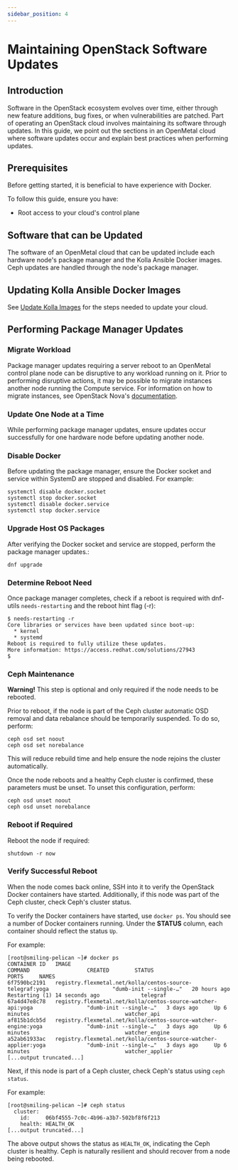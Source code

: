 ```yaml
---
sidebar_position: 4
---
```

# Maintaining OpenStack Software Updates

## Introduction

Software in the OpenStack ecosystem evolves over time, either through
new feature additions, bug fixes, or when vulnerabilities are patched.
Part of operating an OpenStack cloud involves maintaining its software
through updates. In this guide, we point out the sections in an
OpenMetal cloud where software updates occur and explain best practices
when performing updates.

## Prerequisites

Before getting started, it is beneficial to have experience with Docker.

To follow this guide, ensure you have:

- Root access to your cloud's control plane

## Software that can be Updated

The software of an OpenMetal cloud that can be updated include each
hardware node's package manager and the Kolla Ansible Docker images.
Ceph updates are handled through the node's package manager.

## Updating Kolla Ansible Docker Images

See [Update Kolla Images](../../operators-manual/day-2/update-kolla-images.md)
for the steps needed to update your cloud.

## Performing Package Manager Updates

### Migrate Workload

Package manager updates requiring a server reboot to an OpenMetal
control plane node can be disruptive to any workload running on it.
Prior to performing disruptive actions, it may be possible to migrate
instances another node running the Compute service. For information on
how to migrate instances, see OpenStack Nova's
[documentation](https://docs.openstack.org/nova/latest/admin/live-migration-usage.html).

### Update One Node at a Time

While performing package manager updates, ensure updates occur
successfully for one hardware node before updating another node.

### Disable Docker

Before updating the package manager, ensure the Docker socket and
service within SystemD are stopped and disabled. For example:

    systemctl disable docker.socket
    systemctl stop docker.socket
    systemctl disable docker.service
    systemctl stop docker.service

### Upgrade Host OS Packages

After verifying the Docker socket and service are stopped, perform the
package manager updates.:

    dnf upgrade

### Determine Reboot Need

Once package manager completes, check if a reboot is required with
dnf-utils `needs-restarting` and the reboot hint flag (-r):

    $ needs-restarting -r
    Core libraries or services have been updated since boot-up:
      * kernel
      * systemd
    Reboot is required to fully utilize these updates.
    More information: https://access.redhat.com/solutions/27943
    $

### Ceph Maintenance

**Warning\!** This step is optional and only required if the node needs
to be rebooted.

Prior to reboot, if the node is part of the Ceph cluster automatic OSD
removal and data rebalance should be temporarily suspended. To do so,
perform:

    ceph osd set noout
    ceph osd set norebalance

This will reduce rebuild time and help ensure the node rejoins the
cluster automatically.

Once the node reboots and a healthy Ceph cluster is confirmed, these
parameters must be unset. To unset this configuration, perform:

    ceph osd unset noout
    ceph osd unset norebalance

### Reboot if Required

Reboot the node if required:

    shutdown -r now

### Verify Successful Reboot

When the node comes back online, SSH into it to verify the OpenStack
Docker containers have started. Additionally, if this node was part of
the Ceph cluster, check Ceph's cluster status.

To verify the Docker containers have started, use `docker ps`. You
should see a number of Docker containers running. Under the **STATUS**
column, each container should reflect the status `Up`.

For example:

    [root@smiling-pelican ~]# docker ps
    CONTAINER ID   IMAGE                                                                        COMMAND                  CREATED        STATUS                          PORTS     NAMES
    6f7590bc2191   registry.flexmetal.net/kolla/centos-source-telegraf:yoga                    "dumb-init --single-…"   20 hours ago   Restarting (1) 14 seconds ago             telegraf
    67a4d47e8c78   registry.flexmetal.net/kolla/centos-source-watcher-api:yoga                 "dumb-init --single-…"   3 days ago     Up 6 minutes                              watcher_api
    af815b1dcb5d   registry.flexmetal.net/kolla/centos-source-watcher-engine:yoga              "dumb-init --single-…"   3 days ago     Up 6 minutes                              watcher_engine
    a52ab61933ac   registry.flexmetal.net/kolla/centos-source-watcher-applier:yoga             "dumb-init --single-…"   3 days ago     Up 6 minutes                              watcher_applier
    [...output truncated...]

Next, if this node is part of a Ceph cluster, check Ceph's status using
`ceph status`.

For example:

    [root@smiling-pelican ~]# ceph status
      cluster:
        id:     06bf4555-7c0c-4b96-a3b7-502bf8f6f213
        health: HEALTH_OK
    [...output truncated...]

The above output shows the status as `HEALTH_OK`, indicating the Ceph
cluster is healthy. Ceph is naturally resilient and should recover from
a node being rebooted.
